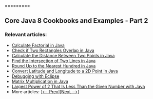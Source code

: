 =========

## Core Java 8 Cookbooks and Examples - Part 2

### Relevant articles:

- [Calculate Factorial in Java](https://www.baeldung.com/java-calculate-factorial)
- [Check if Two Rectangles Overlap in Java](https://www.baeldung.com/java-check-if-two-rectangles-overlap)
- [Calculate the Distance Between Two Points in Java](https://www.baeldung.com/java-distance-between-two-points)
- [Find the Intersection of Two Lines in Java](https://www.baeldung.com/java-intersection-of-two-lines)
- [Round Up to the Nearest Hundred in Java](https://www.baeldung.com/java-round-up-nearest-hundred)
- [Convert Latitude and Longitude to a 2D Point in Java](https://www.baeldung.com/java-convert-latitude-longitude)
- [Debugging with Eclipse](https://www.baeldung.com/eclipse-debugging)
- [Matrix Multiplication in Java](https://www.baeldung.com/java-matrix-multiplication)
- [Largest Power of 2 That Is Less Than the Given Number with Java](https://www.baeldung.com/java-largest-power-of-2-less-than-number)
- More articles: [[<-- Prev]](/core-java-modules/core-java-lang-math)[[Next -->]](/core-java-modules/core-java-lang-math-3)
